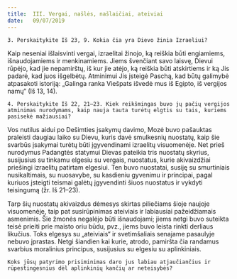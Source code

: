 ```yaml
---
title:  III. Vergai, našlės, našlaičiai, ateiviai
date:   09/07/2019
---
```


`3. Perskaitykite Iš 23, 9. Kokia čia yra Dievo žinia Izraeliui?`

Kaip neseniai išlaisvinti vergai, izraelitai žinojo, ką reiškia būti engiamiems, išnaudojamiems ir menkinamiems. Jiems švenčiant savo laisvę, Dievui rūpėjo, kad jie nepamirštų, iš kur jie atėjo, ką reiškia būti atskirtiems ir ką Jis padarė, kad juos išgelbėtų. Atminimui Jis įsteigė Paschą, kad būtų galimybė atpasakoti istoriją: „Galinga ranka Viešpats išvedė mus iš Egipto, iš vergijos namų“ (Iš 13, 14).

`4. Perskaitykite Iš 22, 21–23. Kiek reikšmingas buvo jų pačių vergijos atminimas nurodymams, kaip nauja tauta turėtų elgtis su tais, kuriems pasisekė mažiausiai?`

Vos nutilus aidui po Dešimties įsakymų davimo, Mozė buvo pašauktas praleisti daugiau laiko su Dievu, kuris davė smulkesnių nuostatų, kaip šie svarbūs įsakymai turėtų būti įgyvendinami izraelitų visuomenėje. Net prieš nurodymus Padangtės statymui Dievas pateikia tris nuostatų skyrius, susijusius su tinkamu elgesiu su vergais, nuostatus, kurie akivaizdžiai priešingi izraelitų patirtam elgesiui. Ten buvo nuostatai, susiję su smurtiniais nusikaltimais, su nuosavybe, su kasdieniu gyvenimu ir principai, pagal kuriuos įsteigti teismai galėtų įgyvendinti šiuos nuostatus ir vykdyti teisingumą (žr. Iš 21–23).

Tarp šių nuostatų akivaizdus dėmesys skirtas piliečiams šioje naujoje visuomenėje, taip pat susirūpinimas ateiviais ir labiausiai pažeidžiamais asmenimis. Šie žmonės negalėjo būti išnaudojami; jiems netgi buvo suteikta teisė prieiti prie maisto oriu būdu, pvz., jiems buvo leista rinkti derliaus likučius. Toks elgesys su „ateiviais“ ir svetimšaliais senajame pasaulyje nebuvo įprastas. Netgi šiandien kai kurie, atrodo, pamiršta čia randamus svarbius moralinius principus, susijusius su elgesiu su aplinkiniais.

`Koks jūsų patyrimo prisiminimas daro jus labiau atjaučiančius ir rūpestingesnius dėl aplinkinių kančių ar neteisybės?`

